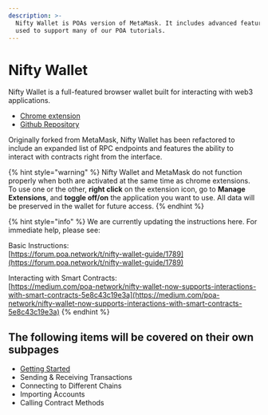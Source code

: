 ```yaml
---
description: >-
  Nifty Wallet is POAs version of MetaMask. It includes advanced features and is
  used to support many of our POA tutorials.
---
```


# Nifty Wallet

Nifty Wallet is a full-featured browser wallet built for interacting with web3 applications. 

* [Chrome extension](https://chrome.google.com/webstore/detail/nifty-wallet/jbdaocneiiinmjbjlgalhcelgbejmnid?hl=en)
* [Github Repository](https://github.com/poanetwork/nifty-wallet)

Originally forked from MetaMask, Nifty Wallet has been refactored to include an expanded list of RPC endpoints and features the ability to interact with contracts right from the interface.

{% hint style="warning" %}
Nifty Wallet and MetaMask do not function properly when both are activated at the same time as chrome extensions. To use one or the other, **right click** on the extension icon, go to **Manage Extensions**, and **toggle off/on** the application you want to use. All data will be preserved in the wallet for future access.
{% endhint %}

{% hint style="info" %}
We are currently updating the instructions here. For immediate help, please see:

Basic Instructions:   
[https://forum.poa.network/t/nifty-wallet-guide/1789](https://forum.poa.network/t/nifty-wallet-guide/1789)  
  
Interacting with Smart Contracts:  
 [https://medium.com/poa-network/nifty-wallet-now-supports-interactions-with-smart-contracts-5e8c43c19e3a](https://medium.com/poa-network/nifty-wallet-now-supports-interactions-with-smart-contracts-5e8c43c19e3a)
{% endhint %}

## The following items will be covered on their own subpages

* [Getting Started](getting-started.md)
* Sending & Receiving Transactions
* Connecting to Different Chains
* Importing Accounts
* Calling Contract Methods

